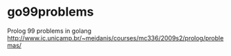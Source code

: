 # go99problems
Prolog 99 problems in golang
http://www.ic.unicamp.br/~meidanis/courses/mc336/2009s2/prolog/problemas/

